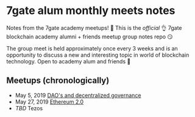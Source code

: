 # 7gate alum monthly meets notes
Notes from the 7gate academy meetups! :book:
This is the _official_ :ok_hand: 7gate blockchain academy alumni + friends meetup group notes repo :smirk:

The group meet is held approximately once every 3 weeks and is an opportunity to discuss a new and interesting topic in world of blockchain technology. Open to academy alum and friends :raised_hands:

## Meetups (chronologically) 
 - May 5, 2019 [DAO's and decentralized governance](DAOs_may_5_2019.md) 
 - May 27, 2019 [Ethereum 2.0](Eth2.0_may_27_2019.md)
 - _TBD_  Tezos
